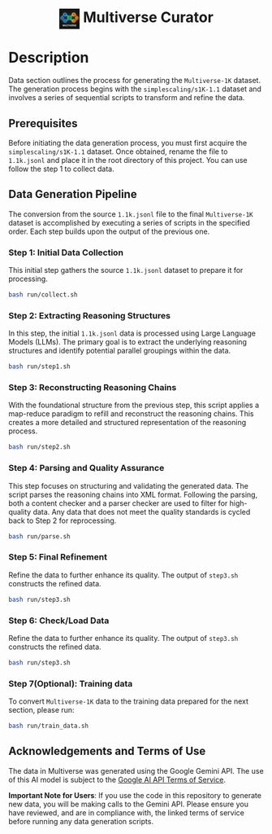 <div align="center">
<h1><img src="../assets/multiverse-logo.png" height="40px" align="top"/> Multiverse Curator
</h1>
</div>

# Description

Data section outlines the process for generating the `Multiverse-1K` dataset. The generation process begins with the `simplescaling/s1K-1.1` dataset and involves a series of sequential scripts to transform and refine the data.

## Prerequisites

Before initiating the data generation process, you must first acquire the `simplescaling/s1K-1.1` dataset. Once obtained, rename the file to `1.1k.jsonl` and place it in the root directory of this project. You can use follow the step 1 to collect data.

## Data Generation Pipeline

The conversion from the source `1.1k.jsonl` file to the final `Multiverse-1K` dataset is accomplished by executing a series of scripts in the specified order. Each step builds upon the output of the previous one.

### Step 1: Initial Data Collection

This initial step gathers the source `1.1k.jsonl` dataset to prepare it for processing.

```bash
bash run/collect.sh
```

### Step 2: Extracting Reasoning Structures

In this step, the initial `1.1k.jsonl` data is processed using Large Language Models (LLMs). The primary goal is to extract the underlying reasoning structures and identify potential parallel groupings within the data.

```bash
bash run/step1.sh
```

### Step 3: Reconstructing Reasoning Chains

With the foundational structure from the previous step, this script applies a map-reduce paradigm to refill and reconstruct the reasoning chains. This creates a more detailed and structured representation of the reasoning process.

```bash
bash run/step2.sh
```

### Step 4: Parsing and Quality Assurance

This step focuses on structuring and validating the generated data. The script parses the reasoning chains into XML format. Following the parsing, both a content checker and a parser checker are used to filter for high-quality data. Any data that does not meet the quality standards is cycled back to Step 2 for reprocessing.

```bash
bash run/parse.sh
```

### Step 5: Final Refinement

Refine the data to further enhance its quality. The output of `step3.sh` constructs the refined data.

```bash
bash run/step3.sh
```

### Step 6: Check/Load Data

Refine the data to further enhance its quality. The output of `step3.sh` constructs the refined data.

```bash
bash run/step3.sh
```

### Step 7(Optional): Training data

To convert `Multiverse-1K` data to the training data prepared for the next section, please run:
```bash
bash run/train_data.sh
```

## Acknowledgements and Terms of Use
The data in Multiverse was generated using the Google Gemini API. The use of this AI model is subject to the [Google AI API Terms of Service](https://ai.google.dev/terms).

**Important Note for Users**: If you use the code in this repository to generate new data, you will be making calls to the Gemini API. Please ensure you have reviewed, and are in compliance with, the linked terms of service before running any data generation scripts.
